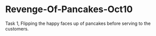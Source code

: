 # Revenge-Of-Pancakes-Oct10
Task 1, Flipping the happy faces up of pancakes before serving to the customers.
